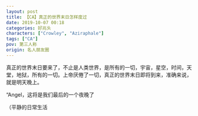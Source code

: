 ```yaml
---
layout: post
title: 【CA】真正的世界末日怎样度过
date: 2019-10-07 00:18
categories: 好兆头
characters: ["Crowley", "Aziraphale"]
tags: ["CA"]
pov: 第三人称
origin: 名人朋友圈
---
```


真正的世界末日要来了，不止是人类世界，是所有的一切，宇宙，星空，时间，天堂，地狱，所有的一切。上帝厌倦了一切，真正的世界末日即将到来，准确来说，就是明天晚上。

“Angel，这将是我们最后的一个夜晚了

（平静的日常生活
